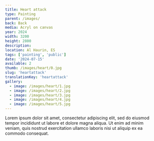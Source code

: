 ```yaml
---
title: Heart attack
type: Painting
parent: /images/
back: Back
media: Acryl on canvas
year: 2024
width: 3200
height: 2800
description: 
location: Al Haurin, ES
tags: ['painting', 'public']
date: '2024-07-15'
available: 2
thumb: /images/heart/0.jpg
slug: 'heartattack'
translationKey: 'heartattack'
gallery:
  - image: /images/heart/1.jpg
  - image: /images/heart/2.jpg
  - image: /images/heart/3.jpg
  - image: /images/heart/4.jpg
  - image: /images/heart/5.jpg
---
```

Lorem ipsum dolor sit amet, consectetur adipiscing elit, sed do eiusmod tempor incididunt ut labore et dolore magna aliqua. Ut enim ad minim veniam, quis nostrud exercitation ullamco laboris nisi ut aliquip ex ea commodo consequat.

